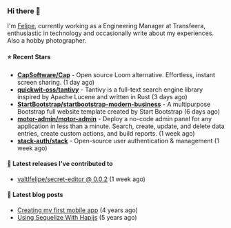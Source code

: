 ### Hi there 👋

I'm [Felipe](https://felipevm.com), currently working as a Engineering Manager at Transfeera, enthusiastic in technology and occasionally write about my experiences. Also a hobby photographer.

#### ⭐ Recent Stars
- **[CapSoftware/Cap](https://github.com/CapSoftware/Cap)** - Open source Loom alternative. Effortless, instant screen sharing. (1 day ago)
- **[quickwit-oss/tantivy](https://github.com/quickwit-oss/tantivy)** - Tantivy is a full-text search engine library inspired by Apache Lucene and written in Rust (3 days ago)
- **[StartBootstrap/startbootstrap-modern-business](https://github.com/StartBootstrap/startbootstrap-modern-business)** - A multipurpose Bootstrap full website template created by Start Bootstrap (6 days ago)
- **[motor-admin/motor-admin](https://github.com/motor-admin/motor-admin)** - Deploy a no-code admin panel for any application in less than a minute. Search, create, update, and delete data entries, create custom actions, and build reports. (1 week ago)
- **[stack-auth/stack](https://github.com/stack-auth/stack)** - Open-source user authentication &amp; management (1 week ago)

#### 🚀 Latest releases I've contributed to


- [valtlfelipe/secret-editor @ 0.0.2](https://github.com/valtlfelipe/secret-editor/releases/tag/0.0.2) (1 week ago)

#### 📄 Latest blog posts
- [Creating my first mobile app](https://felipevm.com/posts/creating-my-first-mobile-app/) (4 years ago)
- [Using Sequelize With Hapijs](https://felipevm.com/posts/using-sequelize-with-hapijs/) (5 years ago)
